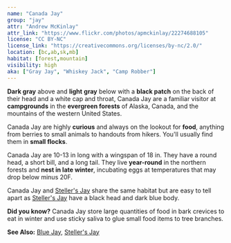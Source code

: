 ```yaml
---
name: "Canada Jay"
group: "jay"
attr: "Andrew McKinlay"
attr_link: "https://www.flickr.com/photos/apmckinlay/22274688105"
license: "CC BY-NC"
license_link: "https://creativecommons.org/licenses/by-nc/2.0/"
location: [bc,ab,sk,mb]
habitat: [forest,mountain]
visibility: high
aka: ["Gray Jay", "Whiskey Jack", "Camp Robber"]
---
```

**Dark gray** above and **light** **gray** below with a **black patch** on the back of their head and a white cap and throat, Canada Jay are a familiar visitor at **campgrounds** in the **evergreen forests** of Alaska, Canada, and the mountains of the western United States.

Canada Jay are highly **curious** and always on the lookout for **food**, anything from berries to small animals to handouts from hikers. You'll usually find them in **small flocks**.

Canada Jay are 10-13 in long with a wingspan of 18 in. They have a round head, a short bill, and a long tail. They live **year-round** in the northern forests and **nest in late winter**, incubating eggs at temperatures that may drop below minus 20F.

Canada Jay and [Steller's Jay](/birds/steljay/) share the same habitat but are easy to tell apart as [Steller's Jay](/birds/steljay/) have a black head and dark blue body.

**Did you know?** Canada Jay store large quantities of food in bark crevices to eat in winter and use sticky saliva to glue small food items to tree branches.

<!-- generated, do not edit -->
**See Also:**
[Blue Jay](/birds/blujay/),
[Steller's Jay](/birds/steljay/)
